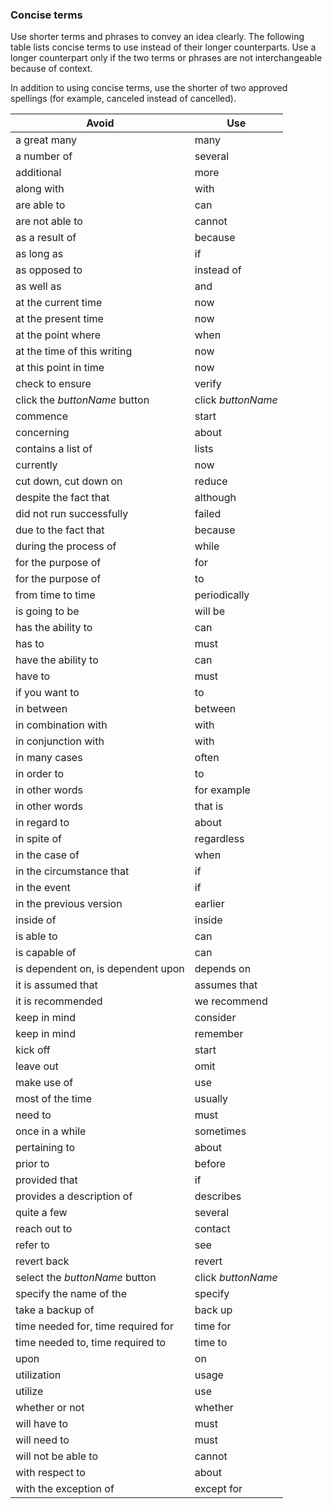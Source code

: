 ### Concise terms 
Use shorter terms and phrases to convey an idea clearly. The following table lists concise terms to use instead of their longer counterparts. Use a longer counterpart only if the two terms or phrases are not interchangeable because of context.

In addition to using concise terms, use the shorter of two approved spellings (for example, canceled instead of cancelled).

| Avoid | Use |
| - | - |
|a great many | many
|a number of | several
|additional | more
|along with | with
|are able to | can
|are not able to | cannot 
|as a result of | because
|as long as | if
|as opposed to | instead of
|as well as | and
|at the current time | now
|at the present time | now
|at the point where | when
|at the time of this writing | now
|at this point in time | now
|check to ensure | verify 
|click the  _buttonName_ button | click  _buttonName_
|commence | start
|concerning | about
| contains a list of| lists
| currently| now
| cut down, cut down on| reduce
| despite the fact that| although
| did not run successfully| failed
| due to the fact that| because
| during the process of| while
| for the purpose of| for
| for the purpose of| to
| from time to time| periodically
| is going to be| will be
| has the ability to| can
| has to| must
| have the ability to| can
| have to| must
| if you want to| to
| in between | between
| in combination with| with
| in conjunction with| with
| in many cases| often
| in order to | to
| in other words| for example
| in other words| that is
| in regard to| about
| in spite of| regardless
| in the case of| when
| in the circumstance that| if
| in the event| if
| in the previous version| earlier
| inside of| inside
| is able to| can
| is capable of| can
| is dependent on, is dependent upon| depends on
| it is assumed that| assumes that
| it is recommended| we recommend
| keep in mind| consider
| keep in mind| remember
| kick off| start
| leave out| omit
| make use of| use
| most of the time| usually
| need to| must
| once in a while| sometimes
| pertaining to| about
| prior to| before
| provided that| if
| provides a description of| describes
| quite a few| several
| reach out to| contact
| refer to| see
| revert back| revert
| select the  _buttonName_  button| click  _buttonName_
| specify the name of the| specify
| take a backup of| back up
| time needed for, time required for| time for
| time needed to, time required to| time to
| upon| on
| utilization| usage
| utilize| use
| whether or not| whether
| will have to| must
| will need to| must
| will not be able to| cannot
| with respect to| about
| with the exception of| except for
